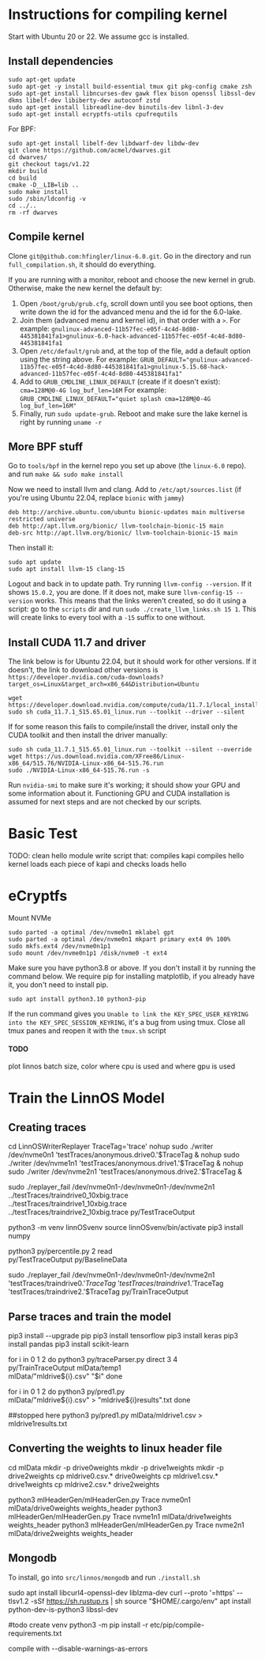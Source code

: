 # Instructions for compiling kernel

Start with Ubuntu 20 or 22. We assume gcc is installed.

## Install dependencies

```
sudo apt-get update
sudo apt-get -y install build-essential tmux git pkg-config cmake zsh
sudo apt-get install libncurses-dev gawk flex bison openssl libssl-dev dkms libelf-dev libiberty-dev autoconf zstd
sudo apt-get install libreadline-dev binutils-dev libnl-3-dev
sudo apt-get install ecryptfs-utils cpufrequtils 
```
For BPF:
```
sudo apt-get install libelf-dev libdwarf-dev libdw-dev
git clone https://github.com/acmel/dwarves.git 
cd dwarves/
git checkout tags/v1.22
mkdir build
cd build
cmake -D__LIB=lib ..
sudo make install
sudo /sbin/ldconfig -v
cd ../..
rm -rf dwarves
```

## Compile kernel

Clone `git@github.com:hfingler/linux-6.0.git`.
Go in the directory and run `full_compilation.sh`, it should do everything.

If you are running with a monitor, reboot and choose the new kernel in grub.
Otherwise, make the new kernel the default by:
1. Open `/boot/grub/grub.cfg`, scroll down until you see boot options, then write down the id for the advanced menu and the id for the 6.0-lake.
2. Join them (advanced menu and kernel id), in that order with a `>`. For example:
`gnulinux-advanced-11b57fec-e05f-4c4d-8d80-445381841fa1>gnulinux-6.0-hack-advanced-11b57fec-e05f-4c4d-8d80-445381841fa1`
3. Open `/etc/default/grub` and, at the top of the file, add a default option using the string above. For example:
`GRUB_DEFAULT="gnulinux-advanced-11b57fec-e05f-4c4d-8d80-445381841fa1>gnulinux-5.15.68-hack-advanced-11b57fec-e05f-4c4d-8d80-445381841fa1"`
4. Add to `GRUB_CMDLINE_LINUX_DEFAULT` (create if it doesn't exist): `cma=128M@0-4G log_buf_len=16M`
For example: `GRUB_CMDLINE_LINUX_DEFAULT="quiet splash cma=128M@0-4G log_buf_len=16M"`
5. Finally, run `sudo update-grub`. Reboot and make sure the lake kernel is right by running `uname -r`


## More BPF stuff

Go to `tools/bpf` in the kernel repo you set up above (the `linux-6.0` repo).
and run `make && sudo make install`

Now we need to install llvm and clang.
Add to `/etc/apt/sources.list` (if you're using Ubuntu 22.04, replace `bionic` with `jammy`)
```
deb http://archive.ubuntu.com/ubuntu bionic-updates main multiverse restricted universe
deb http://apt.llvm.org/bionic/ llvm-toolchain-bionic-15 main
deb-src http://apt.llvm.org/bionic/ llvm-toolchain-bionic-15 main
```
Then install it:
```
sudo apt update
sudo apt install llvm-15 clang-15
```
Logout and back in to update path. Try running  `llvm-config --version`.
If it shows `15.0.2`, you are done.
If it does not, make sure `llvm-config-15 --version` works.
This means that the links weren't created, so do it using a script:
go to the `scripts` dir and run `sudo ./create_llvm_links.sh 15 1`.
This will create links to every tool with a `-15` suffix to one without.


## Install CUDA 11.7 and driver

The link below is for Ubuntu 22.04, but it should work for other versions.
If it doesn't, the link to download other versions is
`https://developer.nvidia.com/cuda-downloads?target_os=Linux&target_arch=x86_64&Distribution=Ubuntu`

```
wget https://developer.download.nvidia.com/compute/cuda/11.7.1/local_installers/cuda_11.7.1_515.65.01_linux.run
sudo sh cuda_11.7.1_515.65.01_linux.run --toolkit --driver --silent
```
If for some reason this fails to compile/install the driver, install only the CUDA toolkit and then
install the driver manually:
```
sudo sh cuda_11.7.1_515.65.01_linux.run --toolkit --silent --override
wget https://us.download.nvidia.com/XFree86/Linux-x86_64/515.76/NVIDIA-Linux-x86_64-515.76.run
sudo ./NVIDIA-Linux-x86_64-515.76.run -s
```

Run `nvidia-smi` to make sure it's working; it should show your GPU and some information about it. 
Functioning GPU and CUDA installation is assumed for next steps and are not checked by our scripts.

# Basic Test

TODO:
clean hello module
 write script that:
  compiles kapi
  compiles hello kernel 
  loads each piece of kapi and checks
  loads hello





# eCryptfs

Mount NVMe
```
sudo parted -a optimal /dev/nvme0n1 mklabel gpt
sudo parted -a optimal /dev/nvme0n1 mkpart primary ext4 0% 100%
sudo mkfs.ext4 /dev/nvme0n1p1
sudo mount /dev/nvme0n1p1 /disk/nvme0 -t ext4
```

Make sure you have python3.8 or above.
If you don't install it by running the command below. We require pip for installing matplotlib, if you already have it, you don't need to install pip.
```
sudo apt install python3.10 python3-pip
```

If the run command gives you `Unable to link the KEY_SPEC_USER_KEYRING into the KEY_SPEC_SESSION_KEYRING`,
it's a bug from using tmux. Close all tmux panes and reopen it with the `tmux.sh` script



#### TODO

plot linnos batch size, color where cpu is used and where gpu is used

# Train the LinnOS Model

## Creating traces

cd LinnOSWriterReplayer
TraceTag='trace'
nohup sudo ./writer /dev/nvme0n1 'testTraces/anonymous.drive0.'$TraceTag &
nohup sudo ./writer /dev/nvme1n1 'testTraces/anonymous.drive1.'$TraceTag &
nohup sudo ./writer /dev/nvme2n1 'testTraces/anonymous.drive2.'$TraceTag &

sudo ./replayer_fail /dev/nvme0n1-/dev/nvme0n1-/dev/nvme2n1 \
 ../testTraces/traindrive0_10xbig.trace \
 ../testTraces/traindrive1_10xbig.trace \
 ../testTraces/traindrive2_10xbig.trace py/TestTraceOutput
 
python3 -m venv linnOSvenv
source linnOSvenv/bin/activate
pip3 install numpy
 
python3 py/percentile.py 2 read \
py/TestTraceOutput py/BaselineData

sudo ./replayer_fail /dev/nvme0n1-/dev/nvme0n1-/dev/nvme2n1 \
 'testTraces/traindrive0.'$TraceTag \
 'testTraces/traindrive1.'$TraceTag \
 'testTraces/traindrive2.'$TraceTag py/TrainTraceOutput
 
## Parse traces and train the model

pip3 install --upgrade pip
pip3 install tensorflow
pip3 install keras
pip3 install pandas
pip3 install scikit-learn

for i in 0 1 2 
do
   python3 py/traceParser.py direct 3 4 \
   py/TrainTraceOutput mlData/temp1 \
   mlData/"mldrive${i}.csv" "$i"
done

for i in 0 1 2 
do
   python3 py/pred1.py \
   mlData/"mldrive${i}.csv" > "mldrive${i}results".txt
done



##stopped here
python3 py/pred1.py mlData/mldrive1.csv > mldrive1results.txt


## Converting the weights to linux header file

cd mlData
mkdir -p drive0weights
mkdir -p drive1weights
mkdir -p drive2weights
cp mldrive0.csv.* drive0weights
cp mldrive1.csv.* drive1weights
cp mldrive2.csv.* drive2weights
 
python3 mlHeaderGen/mlHeaderGen.py Trace nvme0n1 mlData/drive0weights weights_header
python3 mlHeaderGen/mlHeaderGen.py Trace nvme1n1 mlData/drive1weights weights_header
python3 mlHeaderGen/mlHeaderGen.py Trace nvme2n1 mlData/drive2weights weights_header


## Mongodb

To install, go into `src/linnos/mongodb` and run `./install.sh`


sudo apt install libcurl4-openssl-dev liblzma-dev
curl --proto '=https' --tlsv1.2 -sSf https://sh.rustup.rs | sh
source "$HOME/.cargo/env"
apt install python-dev-is-python3 libssl-dev

#todo create venv
python3 -m pip install -r etc/pip/compile-requirements.txt


compile with --disable-warnings-as-errors